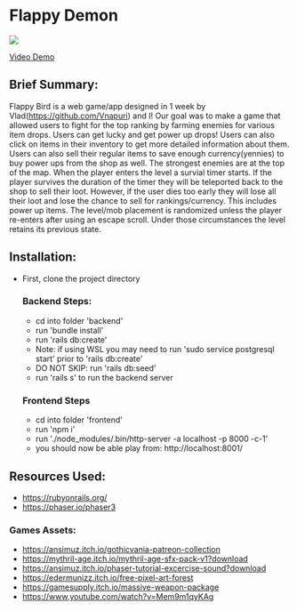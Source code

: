 # Flappy Demon
![](https://media.giphy.com/media/XSLu4igJjgndq2deQz/giphy.gif)

[Video Demo](https://www.loom.com/share/b659029c41c84001800721683f6ff357)

## Brief Summary: 
Flappy Bird is a web game/app designed in 1 week by Vlad(https://github.com/Vnapuri) and I! Our goal was to make a game that allowed users to fight for the top ranking by farming enemies for various item drops. Users can get lucky and get power up drops! Users can also click on items in their inventory to get more detailed information about them. Users can also sell their regular items to save enough currency(yennies) to buy power ups from the shop as well. The strongest enemies are at the top of the map. When the player enters the level a survial timer starts. If the player survives the duration of the timer they will be teleported back to the shop to sell their loot. However, if the user dies too early they will lose all their loot and lose the chance to sell for rankings/currency. This includes power up items. The level/mob placement is randomized unless the player re-enters after using an escape scroll. Under those circumstances the level retains its previous state.

## Installation:
* First, clone the project directory

  ### Backend Steps:
  * cd into folder 'backend'
  * run 'bundle install'
  * run 'rails db:create'
  * Note: if using WSL you may need to run 'sudo service postgresql start' prior to 'rails db:create'
  * DO NOT SKIP: run 'rails db:seed'
  * run 'rails s' to run the backend server

  ### Frontend Steps
  * cd into folder 'frontend'
  * run 'npm i'
  * run './node_modules/.bin/http-server -a localhost -p 8000 -c-1'
  * you should now be able play from: http://localhost:8001/

  
## Resources Used:
* https://rubyonrails.org/
* https://phaser.io/phaser3
### Games Assets:
* https://ansimuz.itch.io/gothicvania-patreon-collection
* https://mythril-age.itch.io/mythril-age-sfx-pack-v1?download
* https://ansimuz.itch.io/phaser-tutorial-excercise-sound?download
* https://edermunizz.itch.io/free-pixel-art-forest
* https://gamesupply.itch.io/massive-weapon-package
* https://www.youtube.com/watch?v=Mem9m1qyKAg

